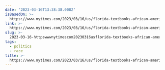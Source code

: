 ```yaml
---
date: '2023-03-16T13:38:38.000Z'
isBasedOn: >-
  https://www.nytimes.com/2023/03/16/us/florida-textbooks-african-american-history.html
link: >-
  https://www.nytimes.com/2023/03/16/us/florida-textbooks-african-american-history.html
slug: >-
  2023-03-16-httpswwwnytimescom20230316usflorida-textbooks-african-american-historyhtml
tags:
  - politics
  - race
title: >-
  https://www.nytimes.com/2023/03/16/us/florida-textbooks-african-american-history.html
---
```


